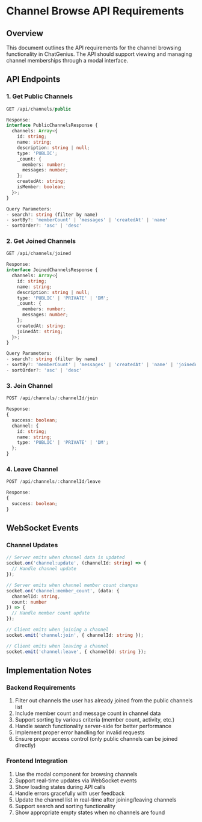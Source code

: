 # Channel Browse API Requirements

## Overview
This document outlines the API requirements for the channel browsing functionality in ChatGenius. The API should support viewing and managing channel memberships through a modal interface.

## API Endpoints

### 1. Get Public Channels
```typescript
GET /api/channels/public

Response:
interface PublicChannelsResponse {
  channels: Array<{
    id: string;
    name: string;
    description: string | null;
    type: 'PUBLIC';
    _count: {
      members: number;
      messages: number;
    };
    createdAt: string;
    isMember: boolean;
  }>;
}

Query Parameters:
- search?: string (filter by name)
- sortBy?: 'memberCount' | 'messages' | 'createdAt' | 'name'
- sortOrder?: 'asc' | 'desc'
```

### 2. Get Joined Channels
```typescript
GET /api/channels/joined

Response:
interface JoinedChannelsResponse {
  channels: Array<{
    id: string;
    name: string;
    description: string | null;
    type: 'PUBLIC' | 'PRIVATE' | 'DM';
    _count: {
      members: number;
      messages: number;
    };
    createdAt: string;
    joinedAt: string;
  }>;
}

Query Parameters:
- search?: string (filter by name)
- sortBy?: 'memberCount' | 'messages' | 'createdAt' | 'name' | 'joinedAt'
- sortOrder?: 'asc' | 'desc'
```

### 3. Join Channel
```typescript
POST /api/channels/:channelId/join

Response:
{
  success: boolean;
  channel: {
    id: string;
    name: string;
    type: 'PUBLIC' | 'PRIVATE' | 'DM';
  };
}
```

### 4. Leave Channel
```typescript
POST /api/channels/:channelId/leave

Response:
{
  success: boolean;
}
```

## WebSocket Events

### Channel Updates
```typescript
// Server emits when channel data is updated
socket.on('channel:update', (channelId: string) => {
  // Handle channel update
});

// Server emits when channel member count changes
socket.on('channel:member_count', (data: { 
  channelId: string, 
  count: number 
}) => {
  // Handle member count update
});

// Client emits when joining a channel
socket.emit('channel:join', { channelId: string });

// Client emits when leaving a channel
socket.emit('channel:leave', { channelId: string });
```

## Implementation Notes

### Backend Requirements
1. Filter out channels the user has already joined from the public channels list
2. Include member count and message count in channel data
3. Support sorting by various criteria (member count, activity, etc.)
4. Handle search functionality server-side for better performance
5. Implement proper error handling for invalid requests
6. Ensure proper access control (only public channels can be joined directly)

### Frontend Integration
1. Use the modal component for browsing channels
2. Support real-time updates via WebSocket events
3. Show loading states during API calls
4. Handle errors gracefully with user feedback
5. Update the channel list in real-time after joining/leaving channels
6. Support search and sorting functionality
7. Show appropriate empty states when no channels are found 